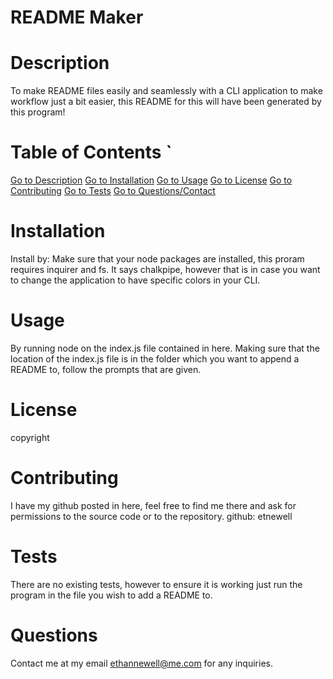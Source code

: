 # README Maker

# Description
To make README files easily and seamlessly with a CLI application to make workflow just a bit easier, this README for this will have been generated by this program!

# Table of Contents `
 [Go to Description](#Description) 
 [Go to Installation](#Table-of-Contents) 
 [Go to Usage](#Usage) 
 [Go to License](#License) 
 [Go to Contributing](#Contributing) 
 [Go to Tests](#Tests) 
 [Go to Questions/Contact](#Questions)
# Installation
Install by:
Make sure that your node packages are installed, this proram requires inquirer and fs. It says chalkpipe, however that is in case you want to change the application to have specific colors in your CLI.
# Usage
By running node on the index.js file contained in here. Making sure that the location of the index.js file is in the folder which you want to append a README to, follow the prompts that are given.
# License
copyright
# Contributing
I have my github posted in here, feel free to find me there and ask for permissions to the source code or to the repository.
github: etnewell
# Tests
There are no existing tests, however to ensure it is working just run the program in the file you wish to add a README to.
# Questions
Contact me at my email ethannewell@me.com for any inquiries.